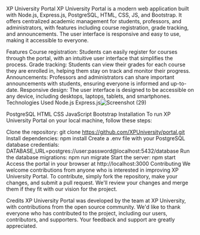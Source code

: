 XP University Portal
XP University Portal is a modern web application built with Node.js, Express.js, PostgreSQL, HTML, CSS, JS, and Bootstrap. It offers centralized academic management for students, professors, and administrators, with features including course registration, grade tracking, and announcements. The user interface is responsive and easy to use, making it accessible to everyone.

Features
Course registration: Students can easily register for courses through the portal, with an intuitive user interface that simplifies the process.
Grade tracking: Students can view their grades for each course they are enrolled in, helping them stay on track and monitor their progress.
Announcements: Professors and administrators can share important announcements with students, ensuring everyone is informed and up-to-date.
Responsive design: The user interface is designed to be accessible on any device, including desktops, laptops, tablets, and smartphones.
Technologies Used
Node.js
Express.js![Screenshot (29)](https://user-images.githubusercontent.com/87520763/224995886-c0e80ca1-71de-4e8c-9025-211ea9ab88ed.png)

PostgreSQL
HTML
CSS
JavaScript
Bootstrap
Installation
To run XP University Portal on your local machine, follow these steps:

Clone the repository: git clone https://github.com/XPUniversity/portal.git
Install dependencies: npm install
Create a .env file with your PostgreSQL database credentials: DATABASE_URL=postgres://user:password@localhost:5432/database
Run the database migrations: npm run migrate
Start the server: npm start
Access the portal in your browser at http://localhost:3000
Contributing
We welcome contributions from anyone who is interested in improving XP University Portal. To contribute, simply fork the repository, make your changes, and submit a pull request. We'll review your changes and merge them if they fit with our vision for the project.

Credits
XP University Portal was developed by the team at XP University, with contributions from the open source community. We'd like to thank everyone who has contributed to the project, including our users, contributors, and supporters. Your feedback and support are greatly appreciated.
